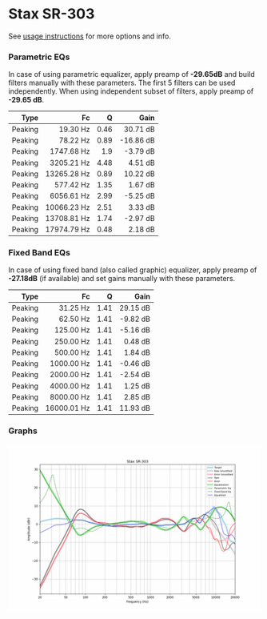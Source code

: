 # Stax SR-303
See [usage instructions](https://github.com/jaakkopasanen/AutoEq#usage) for more options and info.

### Parametric EQs
In case of using parametric equalizer, apply preamp of **-29.65dB** and build filters manually
with these parameters. The first 5 filters can be used independently.
When using independent subset of filters, apply preamp of **-29.65 dB**.

| Type    | Fc          |    Q | Gain      |
|--------:|------------:|-----:|----------:|
| Peaking | 19.30 Hz    | 0.46 | 30.71 dB  |
| Peaking | 78.22 Hz    | 0.89 | -16.86 dB |
| Peaking | 1747.68 Hz  | 1.9  | -3.79 dB  |
| Peaking | 3205.21 Hz  | 4.48 | 4.51 dB   |
| Peaking | 13265.28 Hz | 0.89 | 10.22 dB  |
| Peaking | 577.42 Hz   | 1.35 | 1.67 dB   |
| Peaking | 6056.61 Hz  | 2.99 | -5.25 dB  |
| Peaking | 10066.23 Hz | 2.51 | 3.33 dB   |
| Peaking | 13708.81 Hz | 1.74 | -2.97 dB  |
| Peaking | 17974.79 Hz | 0.48 | 2.18 dB   |

### Fixed Band EQs
In case of using fixed band (also called graphic) equalizer, apply preamp of **-27.18dB**
(if available) and set gains manually with these parameters.

| Type    | Fc          |    Q | Gain     |
|--------:|------------:|-----:|---------:|
| Peaking | 31.25 Hz    | 1.41 | 29.15 dB |
| Peaking | 62.50 Hz    | 1.41 | -9.82 dB |
| Peaking | 125.00 Hz   | 1.41 | -5.16 dB |
| Peaking | 250.00 Hz   | 1.41 | 0.48 dB  |
| Peaking | 500.00 Hz   | 1.41 | 1.84 dB  |
| Peaking | 1000.00 Hz  | 1.41 | -0.46 dB |
| Peaking | 2000.00 Hz  | 1.41 | -2.54 dB |
| Peaking | 4000.00 Hz  | 1.41 | 1.25 dB  |
| Peaking | 8000.00 Hz  | 1.41 | 2.85 dB  |
| Peaking | 16000.01 Hz | 1.41 | 11.93 dB |

### Graphs
![](./Stax%20SR-303.png)